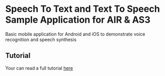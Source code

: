# Speech To Text and Text To Speech Sample Application for AIR & AS3
Basic mobile application for Android and iOS to demonstrate voice recognition and speech synthesis

## Tutorial
Your can read a full tutorial <a href="http://fabricemontfort.com/voice-recognition-and-speech-synthesis-in-as3-with-air/" target="_blank">here</a>
